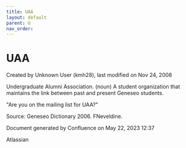 ```yaml
---
title: UAA
layout: default
parent: U
nav_order:
---
```


# UAA

Created by  Unknown User (kmh28), last modified on Nov 24, 2008

Undergraduate Alumni Association. (noun) A student organization that maintains the link between past and present Geneseo students.

&quot;Are you on the mailing list for UAA?&quot;

Source: Geneseo Dictionary 2006. FNeveldine.

Document generated by Confluence on May 22, 2023 12:37

Atlassian
